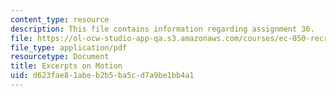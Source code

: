 ```yaml
---
content_type: resource
description: This file contains information regarding assignment 36.
file: https://ol-ocw-studio-app-qa.s3.amazonaws.com/courses/ec-050-recreate-experiments-from-history-inform-the-future-from-the-past-galileo-january-iap-2010/d623fae81abeb2b5ba5cd7a9be1bb4a1_MITEC_050IAP10_assn36.pdf
file_type: application/pdf
resourcetype: Document
title: Excerpts on Motion
uid: d623fae8-1abe-b2b5-ba5c-d7a9be1bb4a1
---
```

